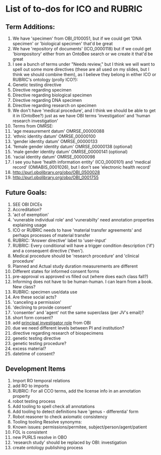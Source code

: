 # List of to-dos for ICO and RUBRIC

## Term Additions:
1. We have 'specimen' from OBI_0100051, but if we could get 'DNA specimen' or 'biological specimen' that'd be great
1. We have 'repository of documents' (ICO_0000118) but if we could get 'biorepository' either from an OntoBee search or we create it that'd be great
1. I see a bunch of terms under "Needs review," but I think we will want to spell out some more directives (these are all used on my slides, but I think we should combine them), as I believe they belong in either ICO or RUBRIC's ontology (prolly ICO?):
1. Genetic testing directive
1. Directive regarding specimen
1. Directive regarding biological specimen
1. Directive regarding DNA specimen
1. Directive regarding research on specimen
1. We don't have 'medical procedure', and I think we should be able to get it in (OntoBee?) just as we have OBI terms 'investigation' and 'human research investigation'
1. Terms from OMRSE:
1. 'age measurement datum' OMRSE_00000088
1. 'ethnic identity datum' OMRSE_00000100
1. 'gender identity datum' OMRSE_00000133
1. 'female gender identity datum' OMRSE_00000138 (optional)
1. 'male gender identity datum' OMRSE_00000141 (optional)
1. 'racial identity datum' OMRSE_00000098
1. I see you have 'health information entity' (ICO_0000101) and 'medical record' (OMIABIS_0001026), but I don't see 'electronic health record'
1. http://purl.obolibrary.org/obo/OBI_0500028
1. http://purl.obolibrary.org/obo/OBI_0001755

## Future Goals:
1. SEE OBI DICEs
1. Accreditation?
1. 'act of exemption'
1. 'vunerable individual role' and 'vunerabilty' need annotation properties explaining usage
1. ICO or RUBRIC needs to have 'material transfer agreements' and perhaps processes of material transfer
1. RUBRIC: 'Answer directive' label to 'user-input'
1. RUBRIC: Every conditional will have a trigger condition description ('if') and a consequent directive ('then').
1. Medical procedure should be 'research procedure' and 'clinical procedure'
1. Planned and Actual study duration measurements are different
1. Different states for informed consent forms
1. pre-approval vs approved vs filled out (where does each class fall?)
1. Informing does not have to be human-human. I can learn from a book. New class?
1. RUBRIC: specimen use/data use
1. Are these social acts?
1. 'canceling a permission'
1. 'declining to provide consent'
1. 'consenter' and 'agent' not the same superclass (per JV's email)?
1. short form consent?
1. add [principal investigator role](http://purl.obolibrary.org/obo/OBI_0000103) from OBI
1. due we need different levels between PI and institution?
1. directive regarding research of biospecimens
1. genetic testing directive
1. genetic testing procedure?
1. excess material?
1. datetime of consent?

## Development Items
1. Import RO temporal relations
1. add RO to imports
1. RUBRIC: For all CCO terms, add the license info in an annotation property
1. robot testing process
1. Add tooling to spell check all annotations
1. Add tooling to detect definitions have 'genus - differentia' form
1. Robot reasoner to check axiomatic consistency
1. Tooling tooling Resolve synonyms:
1. Known issues: permissions/permitee, subject/person/agent/patient
1. FOL is consistent
1. new PURLS resolve in OBO
1. 'research study' should be replaced by OBI: investigation
1. create ontology publishing process

